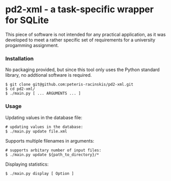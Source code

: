 # pd2-xml - a task-specific wrapper for SQLite

This piece of software is not intended for any practical application, as it was developed to meet a rather specific set of requirements for a university progamming assignment.

### Installation

No packaging provided, but since this tool only uses the Python standard library, no addtional software is required.

```
$ git clone git@github.com:peteris-racinskis/pd2-xml.git
$ cd pd2-xml/
$ ./main.py [ ... ARGUMENTS ... ]
```
### Usage

Updating values in the database file:

```
# updating values in the database:
$ ./main.py update file.xml
```

Supports multiple filenames in arguments:

```
# supports arbitary number of input files:
$ ./main.py update ${path_to_directory}/*
```

Displaying statistics:

```
$ ./main.py display [ Option ]
```
